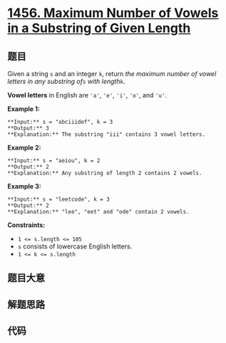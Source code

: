 # [1456. Maximum Number of Vowels in a Substring of Given Length](https://leetcode.com/problems/maximum-number-of-vowels-in-a-substring-of-given-length)

## 题目

Given a string `s` and an integer `k`, return _the maximum number of vowel
letters in any substring of_`s` _with length_`k`.

**Vowel letters** in English are `'a'`, `'e'`, `'i'`, `'o'`, and `'u'`.



**Example 1:**

    
    
    **Input:** s = "abciiidef", k = 3
    **Output:** 3
    **Explanation:** The substring "iii" contains 3 vowel letters.
    

**Example 2:**

    
    
    **Input:** s = "aeiou", k = 2
    **Output:** 2
    **Explanation:** Any substring of length 2 contains 2 vowels.
    

**Example 3:**

    
    
    **Input:** s = "leetcode", k = 3
    **Output:** 2
    **Explanation:** "lee", "eet" and "ode" contain 2 vowels.
    



**Constraints:**

  * `1 <= s.length <= 105`
  * `s` consists of lowercase English letters.
  * `1 <= k <= s.length`


## 题目大意

## 解题思路

## 代码

```javascript

```
